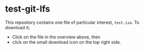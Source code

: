 # test-git-lfs

This repository contains one file of particular interest, `test.iso`. To download it; 

* Click on the file in the overview above, then
* click on the small download icon on the top right side.